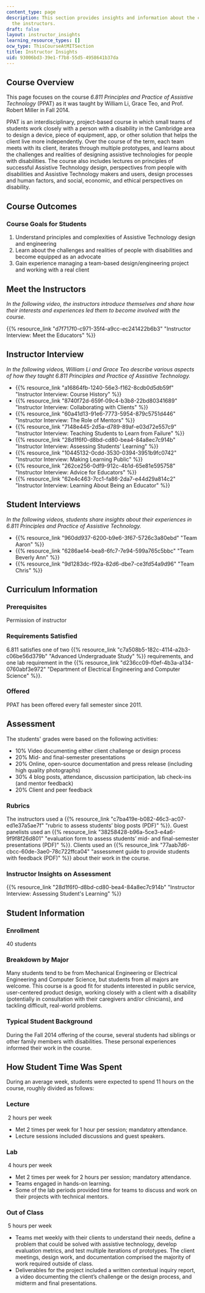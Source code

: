 ```yaml
---
content_type: page
description: This section provides insights and information about the course from
  the instructors.
draft: false
layout: instructor_insights
learning_resource_types: []
ocw_type: ThisCourseAtMITSection
title: Instructor Insights
uid: 93006bd3-39e1-f7b8-55d5-4958641b37da
---
```

## Course Overview

This page focuses on the course *6.811 Principles and Practice of Assistive Technology* (PPAT) as it was taught by William Li, Grace Teo, and Prof. Robert Miller in Fall 2014.

PPAT is an interdisciplinary, project-based course in which small teams of students work closely with a person with a disability in the Cambridge area to design a device, piece of equipment, app, or other solution that helps the client live more independently. Over the course of the term, each team meets with its client, iterates through multiple prototypes, and learns about the challenges and realities of designing assistive technologies for people with disabilities. The course also includes lectures on principles of successful Assistive Technology design, perspectives from people with disabilities and Assistive Technology makers and users, design processes and human factors, and social, economic, and ethical perspectives on disability.

## Course Outcomes

### Course Goals for Students

1. Understand principles and complexities of Assistive Technology design and engineering
2. Learn about the challenges and realities of people with disabilities and become equipped as an advocate
3. Gain experience managing a team-based design/engineering project and working with a real client

## Meet the Instructors

*In the following video, the instructors introduce themselves and share how their interests and experiences led them to become involved with the course.*

{{% resource_link "d7f717f0-c971-35f4-a9cc-ec241422b6b3" "Instructor Interview: Meet the Educators" %}}

## Instructor Interview

*In the following videos, William Li and Grace Teo describe various aspects of how they taught 6.811 Principles and Practice of Assistive Technology.*

- {{% resource_link "a16864fb-1240-56e3-f162-8cdb0d5db59f" "Instructor Interview: Course History" %}}
- {{% resource_link "8740f72d-659f-09c4-b3b8-22bd80341689" "Instructor Interview: Collaborating with Clients" %}}
- {{% resource_link "60a41d13-91e6-7773-5954-879c5751d446" "Instructor Interview: The Role of Mentors" %}}
- {{% resource_link "7148e445-2d5a-d789-89af-e03d72e557c9" "Instructor Interview: Teaching Students to Learn from Failure" %}}
- {{% resource_link "28d1f6f0-d8bd-cd80-bea4-84a8ec7c914b" "Instructor Interview: Assessing Students’ Learning" %}}
- {{% resource_link "10445132-0cdd-3530-0394-3951b9fc0742" "Instructor Interview: Making Learning Public" %}}
- {{% resource_link "262ce256-0df9-912c-4b1d-65e81e595758" "Instructor Interview: Advice for Educators" %}}
- {{% resource_link "62e4c463-7cc1-fa86-2da7-e44d29a814c2" "Instructor Interview: Learning About Being an Educator" %}}

## Student Interviews

*In the following videos, students share insights about their experiences in 6.811 Principles and Practice of Assistive Technology.*

- {{% resource_link "960dd937-6200-b9e6-3f67-5726c3a80ebd" "Team Aaron" %}}
- {{% resource_link "6286ae14-bea8-6fc7-7e94-599a765c5bbc" "Team Beverly Ann" %}}
- {{% resource_link "9d1283dc-f92a-82d6-dbe7-ce3fd54a9d96" "Team Chris" %}}

## Curriculum Information

### Prerequisites

Permission of instructor

### Requirements Satisfied

6.811 satisfies one of two {{% resource_link "c7a508b5-182c-4114-a2b3-c06be56d379b" "Advanced Undergraduate Study" %}} requirements, and one lab requirement in the {{% resource_link "d236cc09-f0ef-4b3a-a134-0760abf3e972" "Department of Electrical Engineering and Computer Science" %}}.

### Offered

PPAT has been offered every fall semester since 2011.

## Assessment

The students' grades were based on the following activities:

- 10% Video documenting either client challenge or design process
- 20% Mid- and final-semester presentations
- 20% Online, open-source documentation and press release (including high quality photographs)
- 30% 4 blog posts, attendance, discussion participation, lab check-ins (and mentor feedback)
- 20% Client and peer feedback

### Rubrics

The instructors used a {{% resource_link "c7ba419e-b082-46c3-ac07-ed1e37a5ae7f" "rubric to assess students’ blog posts (PDF)" %}}. Guest panelists used an {{% resource_link "38258428-b96a-5ce3-e4a6-9f9f8f26d801" "evaluation form to assess students’ mid- and final-semester presentations (PDF)" %}}. Clients used an {{% resource_link "77aab7d6-cbcc-60de-3ae0-78c722ffca04" "assessment guide to provide students with feedback (PDF)" %}} about their work in the course.

### Instructor Insights on Assessment

{{% resource_link "28d1f6f0-d8bd-cd80-bea4-84a8ec7c914b" "Instructor Interview: Assessing Student's Learning" %}}

## Student Information

### Enrollment

40 students

### Breakdown by Major

Many students tend to be from Mechanical Engineering or Electrical Engineering and Computer Science, but students from all majors are welcome. This course is a good fit for students interested in public service, user-centered product design, working closely with a client with a disability (potentially in consultation with their caregivers and/or clinicians), and tackling difficult, real-world problems.

### Typical Student Background

During the Fall 2014 offering of the course, several students had siblings or other family members with disabilities. These personal experiences informed their work in the course.

## How Student Time Was Spent

During an average week, students were expected to spend 11 hours on the course, roughly divided as follows:

### Lecture

 2 hours per week

- Met 2 times per week for 1 hour per session; mandatory attendance.
- Lecture sessions included discussions and guest speakers. 

### Lab

 4 hours per week

- Met 2 times per week for 2 hours per session; mandatory attendance.
- Teams engaged in hands-on learning.
- Some of the lab periods provided time for teams to discuss and work on their projects with technical mentors.

### Out of Class

 5 hours per week

- Teams met weekly with their clients to understand their needs, define a problem that could be solved with assistive technology, develop evaluation metrics, and test multiple iterations of prototypes. The client meetings, design work, and documentation comprised the majority of work required outside of class.
- Deliverables for the project included a written contextual inquiry report, a video documenting the client’s challenge or the design process, and midterm and final presentations.